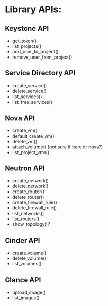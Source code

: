 # Library APIs:
## Keystone API
* get_token()
* list_projects()
* add_user_to_project()
* remove_user_from_project() 

## Service Directory API
* create_service()
* delete_service()
* list_services()
* list_free_services()

## Nova API
* create_vm()
* default_create_vm()
* delete_vm()
* attach_volume() {not sure if here or nova?}
* list_project_vms()

## Neutron API
* create_network()
* delete_network()
* create_router()
* delete_router()
* create_firewall_rule()
* delete_firewall_rule()
* list_networks()
* list_routers()
* show_topology()?

## Cinder API
* create_volume()
* delete_volume()
* list_volumes()

## Glance API
* upload_image()
* list_images()

